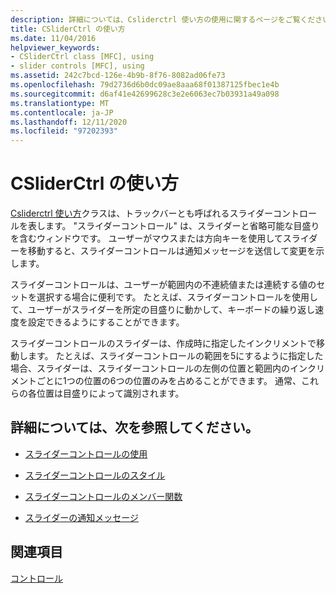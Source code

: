 ```yaml
---
description: 詳細については、Csliderctrl 使い方の使用に関するページをご覧ください。
title: CSliderCtrl の使い方
ms.date: 11/04/2016
helpviewer_keywords:
- CSliderCtrl class [MFC], using
- slider controls [MFC], using
ms.assetid: 242c7bcd-126e-4b9b-8f76-8082ad06fe73
ms.openlocfilehash: 79d2736d6b0dc09ae8aaa68f01387125fbec1e4b
ms.sourcegitcommit: d6af41e42699628c3e2e6063ec7b03931a49a098
ms.translationtype: MT
ms.contentlocale: ja-JP
ms.lasthandoff: 12/11/2020
ms.locfileid: "97202393"
---
```

# <a name="using-csliderctrl"></a>CSliderCtrl の使い方

[Csliderctrl 使い方](../mfc/reference/csliderctrl-class.md)クラスは、トラックバーとも呼ばれるスライダーコントロールを表します。 "スライダーコントロール" は、スライダーと省略可能な目盛りを含むウィンドウです。 ユーザーがマウスまたは方向キーを使用してスライダーを移動すると、スライダーコントロールは通知メッセージを送信して変更を示します。

スライダーコントロールは、ユーザーが範囲内の不連続値または連続する値のセットを選択する場合に便利です。 たとえば、スライダーコントロールを使用して、ユーザーがスライダーを所定の目盛りに動かして、キーボードの繰り返し速度を設定できるようにすることができます。

スライダーコントロールのスライダーは、作成時に指定したインクリメントで移動します。 たとえば、スライダーコントロールの範囲を5にするように指定した場合、スライダーは、スライダーコントロールの左側の位置と範囲内のインクリメントごとに1つの位置の6つの位置のみを占めることができます。 通常、これらの各位置は目盛りによって識別されます。

## <a name="what-do-you-want-to-know-more-about"></a>詳細については、次を参照してください。

- [スライダーコントロールの使用](../mfc/using-slider-controls.md)

- [スライダーコントロールのスタイル](../mfc/slider-control-styles.md)

- [スライダーコントロールのメンバー関数](../mfc/slider-control-member-functions.md)

- [スライダーの通知メッセージ](../mfc/slider-notification-messages.md)

## <a name="see-also"></a>関連項目

[コントロール](../mfc/controls-mfc.md)

